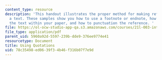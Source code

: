 ```yaml
---
content_type: resource
description: 'This handout illustrates the proper method for making references to
  a text. These samples show you how to use a footnote or endnote, how to quote from
  the text within your paper, and how to punctuation the reference. '
file: https://ol-ocw-studio-app-qa.s3.amazonaws.com/courses/21l-003-introduction-to-fiction-spring-2002/78c35498ed0639f34b46f316b07f7e9d_using_quotations.pdf
file_type: application/pdf
parent_uid: 5960a92d-5597-239b-dde9-376ee9774e41
resourcetype: Document
title: Using Quotations
uid: 78c35498-ed06-39f3-4b46-f316b07f7e9d
---
```

